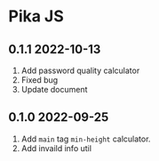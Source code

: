 # Pika JS

## 0.1.1 2022-10-13
1. Add password quality calculator
2. Fixed bug
3. Update document

## 0.1.0 2022-09-25
1. Add `main` tag `min-height` calculator.
2. Add invaild info util

